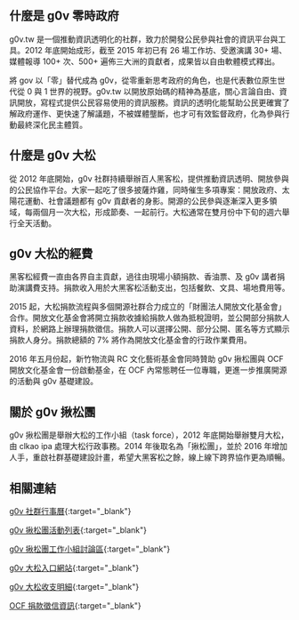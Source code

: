 ## 什麼是 g0v 零時政府

g0v.tw 是一個推動資訊透明化的社群，致力於開發公民參與社會的資訊平台與工具。2012 年底開始成形，截至 2015 年初已有 26 場工作坊、受邀演講 30+ 場、媒體報導 100+ 次、500+ 遍佈三大洲的貢獻者，成果皆以自由軟體模式釋出。

將 gov 以「零」替代成為 g0v，從零重新思考政府的角色，也是代表數位原生世代從 0 與 1 世界的視野。g0v.tw 以開放原始碼的精神為基底，關心言論自由、資訊開放，寫程式提供公民容易使用的資訊服務。資訊的透明化能幫助公民更確實了解政府運作、更快速了解議題，不被媒體壟斷，也才可有效監督政府，化為參與行動最終深化民主體質。

## 什麼是 g0v 大松

從 2012 年底開始，g0v 社群持續舉辦百人黑客松，提供推動資訊透明、開放參與的公民協作平台。大家一起吃了很多披薩炸雞，同時催生多項專案：開放政府、太陽花運動、社會議題都有 g0v 貢獻者的身影。開源的公民參與逐漸深入更多領域，每兩個月一次大松，形成節奏、一起前行。大松通常在雙月份中下旬的週六舉行全天活動。

## g0v 大松的經費

黑客松經費一直由各界自主貢獻，過往由現場小額捐款、香油票、及 g0v 講者捐助演講費支持。捐款收入用於大黑客松活動支出，包括餐飲、文具、場地費用等。

2015 起，大松捐款流程與多個開源社群合力成立的「財團法人開放文化基金會」合作。開放文化基金會將開立捐款收據給捐款人做為抵稅證明，並公開部分捐款人資料，於網路上辦理捐款徵信。捐款人可以選擇公開、部分公開、匿名等方式顯示捐款人身分。捐款總額的 7% 將作為開放文化基金會的行政作業費用。

2016 年五月份起，新竹物流與 RC 文化藝術基金會同時贊助 g0v 揪松團與 OCF 開放文化基金會一份啟動基金，在 OCF 內常態聘任一位專職，更進一步推廣開源的活動與 g0v 基礎建設。

## 關於 g0v 揪松團

g0v 揪松團是舉辦大松的工作小組（task force），2012 年底開始舉辦雙月大松，由 clkao ipa 處理大松行政事務。2014 年後取名為「揪松團」，並於 2016 年增加人手，重啟社群基礎建設計畫，希望大黑客松之餘，線上線下跨界協作更為順暢。

## 相關連結

[g0v 社群行事曆](http://g0v.tw/actinfo.html){:target="_blank"}

[g0v 揪松團活動列表](http://g0v-jothon.kktix.cc/){:target="_blank"}

[g0v 揪松團工作小組討論區](https://groups.google.com/forum/#!forum/g0v-jothon-staff){:target="_blank"}

[g0v 大松入口網站](http://hack.g0v.tw/){:target="_blank"}

[g0v 大松收支明細](http://hack.g0v.tw/transaction){:target="_blank"}

[OCF 捐款徵信資訊](http://blog.ocf.tw/search/label/%E6%8D%90%E6%AC%BE%E5%BE%B5%E4%BF%A1){:target="_blank"}
